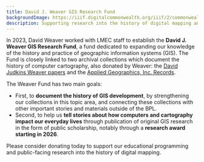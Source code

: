 ```yaml
---
title: David J. Weaver GIS Research Fund
backgroundImage: https://iiif.digitalcommonwealth.org/iiif/2/commonwealth:cr56sd10x/5136,4032,7764,1873/1200,/0/default.jpg
description: Supporting research into the history of digital mapping and the future of computer map collecting
---
```

 
In 2023, David Weaver worked with LMEC staff to establish the **David J. Weaver GIS Research Fund**, a fund dedicated to expanding our knowledge of the history and practice of geographic information systems (GIS). The Fund is closely linked to two archival collections which document the history of computer cartography, also donated by Weaver: the [David Judkins Weaver papers](https://archives.bpl.org/repositories/2/resources/153/collection_organization) and the [Applied Geographics, Inc. Records](https://archives.bpl.org/repositories/2/resources/152). 

The Weaver Fund has two main goals:

- First, to **document the history of GIS development**, by strengthening our collections in this topic area, and connecting these collections with other important stories and materials outside of the BPL.
- Second, to help us **tell stories about how computers and cartography impact our everyday lives** through publication of original GIS research in the form of public scholarship, notably through a **research award starting in 2026**.

Please consider donating today to support our educational programming and public-facing research into the history of digital mapping.

<a href="#XKYZCEFF" style="display: none"></a> 